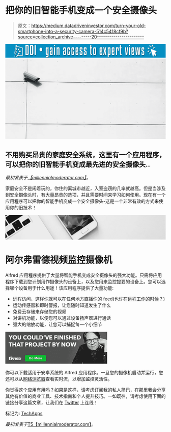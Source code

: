 # 把你的旧智能手机变成一个安全摄像头

> 原文：<https://medium.datadriveninvestor.com/turn-your-old-smartphone-into-a-security-camera-514c5418cf9b?source=collection_archive---------20----------------------->

[![](img/6e1e50d60c7d88c9e65870205a2a4109.png)](http://www.track.datadriveninvestor.com/1B9E)![](img/454c9b2530196a86ea92d7bc0a23232e.png)

## 不用购买昂贵的家庭安全系统，这里有一个应用程序，可以把你的旧智能手机变成最先进的安全摄像头..

*最初发表于*[*【millennialmoderator.com】*](https://millennialmoderator.com/turn-your-old-smartphone-into-a-security-camera)*。*

家庭安全不是闹着玩的，你住的离城市越近，入室盗窃的几率就越高。但是当涉及到安全摄像头时，有大量昂贵的选项，并且需要时间来学习如何使用。现在有一个应用程序可以把你的智能手机变成一个安全摄像头-这是一个非常有效的方式来使用你的旧技术！

![](img/bea888c0f6f905739c7a0d5b66027b40.png)

# 阿尔弗雷德视频监控摄像机

Alfred 应用程序提供了大量将智能手机变成安全摄像头的强大功能。只需将应用程序下载到您计划用作摄像头的设备上，以及您用来监控提要的设备上。您可以选择哪个设备用于什么用途！该应用程序提供了大量功能:

*   远程访问，这样你就可以在任何地方直播你的 feed(也许在[远程工作的时候](https://millennialmoderator.com/where-to-find-remote-freelance-jobs)？)
*   运动传感器和即时警报，让您随时知道发生了什么
*   免费云存储来存储您的视频
*   对讲机功能，以便您可以通过设备扬声器进行通话
*   强大的缩放功能，让您可以捕捉每一个小细节

![](img/e40b3281541546c740b58c029b44657e.png)

你可以下载适用于安卓系统的 Alfred 应用程序。一旦您的摄像机启动并运行，您还可以从[网络浏览器](https://alfred.camera/webapp2/)查看实时流，以增加监控灵活性。

你觉得这个应用有用吗？如果是这样，请考虑订阅我的私人简讯，在那里我会分享其他有价值的商业工具、技术指南和个人提升技巧。一如既往，请考虑使用下面的链接分享这篇文章，让我们在 [Twitter](https://twitter.com/alekseyweyman) 上连线！

标记为: [TechApps](https://millennialmoderator.com/turn-your-old-smartphone-into-a-security-camera#)

*最初发表于*[T5【millennialmoderator.com】](https://millennialmoderator.com/turn-your-old-smartphone-into-a-security-camera)*。*